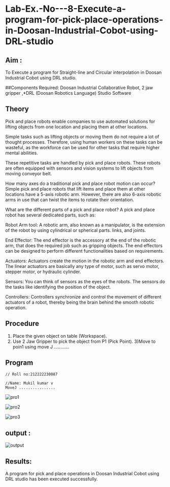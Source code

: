 # Lab-Ex.-No---8-Execute-a-program-for-pick-place-operations-in-Doosan-Industrial-Cobot-using-DRL-studio
## Aim :
To Execute a program for Straight-line and Circular interpolation in Doosan Industrial Cobot using DRL studio.

##Components Required: Doosan Industrial Collaborative Robot, 2 jaw gripper ,*DRL (Doosan Robotics Language) Studio Software


## Theory 
Pick and place robots enable companies to use automated solutions for lifting objects from one location and placing them at other locations.

Simple tasks such as lifting objects or moving them do not require a lot of thought processes. Therefore, using human workers on these tasks can be wasteful, as the workforce can be used for other tasks that require higher mental abilities.

These repetitive tasks are handled by pick and place robots. These robots are often equipped with sensors and vision systems to lift objects from moving conveyor belt.

How many axes do a traditional pick and place robot motion can occur?
Simple pick and place robots that lift items and place them at other locations have a 5-axis robotic arm. However, there are also 6-axis robotic arms in use that can twist the items to rotate their orientation.

What are the different parts of a pick and place robot?
A pick and place robot has several dedicated parts, such as:

Robot Arm tool: A robotic arm, also known as a manipulator, is the extension of the robot by using cylindrical or spherical parts. links, and joints.

End Effector: The end effector is the accessory at the end of the robotic arm, that does the required job such as gripping objects. The end effectors can be designed to perform different functionalities based on requirements.

Actuators: Actuators create the motion in the robotic arm and end effectors. The linear actuators are basically any type of motor, such as servo motor, stepper motor, or hydraulic cylinder.

Sensors: You can think of sensors as the eyes of the robots. The sensors do the tasks like identifying the position of the object.

Controllers: Controllers synchronize and control the movement of different actuators of a robot, thereby being the brain behind the smooth robotic operation.



## Procedure


1) Place the given object on table (Workspace).
2) Use 2 Jaw Gripper to pick the object from P1 (Pick Point). 
3)Move to poin1 using move J
............


## Program 
```
// Roll no:212222230087

//Name: Mukil kumar v
MoveJ ................
```
![pro1](https://github.com/Mukilkumar-SEC/Lab-Ex.-No---8-Execute-a-program-for-pick-place-operations-in-Doosan-Industrial-Cobot-using-DRL-st/assets/119559663/2552d33d-7f32-4df0-8090-b959d8b04d10)

![pro2](https://github.com/Mukilkumar-SEC/Lab-Ex.-No---8-Execute-a-program-for-pick-place-operations-in-Doosan-Industrial-Cobot-using-DRL-st/assets/119559663/ab473455-1c12-4edf-a818-621d4cb8fb7e)


![pro3](https://github.com/Mukilkumar-SEC/Lab-Ex.-No---8-Execute-a-program-for-pick-place-operations-in-Doosan-Industrial-Cobot-using-DRL-st/assets/119559663/9d6ae7ad-9027-47e8-abae-bfa67d45f563)



## output : 
![output](https://github.com/Mukilkumar-SEC/Lab-Ex.-No---8-Execute-a-program-for-pick-place-operations-in-Doosan-Industrial-Cobot-using-DRL-st/assets/119559663/508fbc8f-7da1-43ca-a7a6-1aaa21e986bd)


## Results: 

A program for pick and place operations in Doosan Industrial Cobot using DRL studio has been executed successfully.


